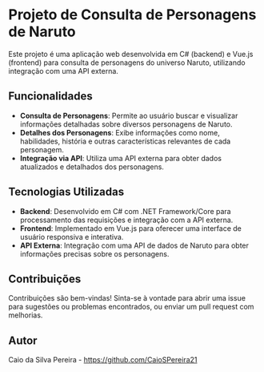 # Projeto de Consulta de Personagens de Naruto

Este projeto é uma aplicação web desenvolvida em C# (backend) e Vue.js (frontend) para consulta de personagens do universo Naruto, utilizando integração com uma API externa.

## Funcionalidades

- **Consulta de Personagens**: Permite ao usuário buscar e visualizar informações detalhadas sobre diversos personagens de Naruto.
- **Detalhes dos Personagens**: Exibe informações como nome, habilidades, história e outras características relevantes de cada personagem.
- **Integração via API**: Utiliza uma API externa para obter dados atualizados e detalhados dos personagens.

## Tecnologias Utilizadas

- **Backend**: Desenvolvido em C# com .NET Framework/Core para processamento das requisições e integração com a API externa.
- **Frontend**: Implementado em Vue.js para oferecer uma interface de usuário responsiva e interativa.
- **API Externa**: Integração com uma API de dados de Naruto para obter informações precisas sobre os personagens.

## Contribuições

Contribuições são bem-vindas! Sinta-se à vontade para abrir uma issue para sugestões ou problemas encontrados, ou enviar um pull request com melhorias.

## Autor

Caio da Silva Pereira - https://github.com/CaioSPereira21
